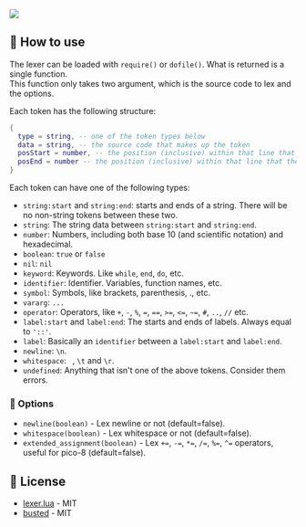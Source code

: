 ![](https://github.com/FelipeIzolan/lexer.lua/assets/80170121/035627cf-f252-4760-b128-73bd6d76cc1e)

## 📝 How to use

The lexer can be loaded with `require()` or `dofile()`. What is returned is a single function.\
This function only takes two argument, which is the source code to lex and the options.

Each token has the following structure:

```lua
{
  type = string, -- one of the token types below
  data = string, -- the source code that makes up the token
  posStart = number, -- the position (inclusive) within that line that the token starts
  posEnd = number -- the position (inclusive) within that line that the token ends
}
```

Each token can have one of the following types:

- `string:start` and `string:end`: starts and ends of a string. There will be no non-string tokens between these two.
- `string`: The string data between `string:start` and `string:end`.
- `number`: Numbers, including both base 10 (and scientific notation) and hexadecimal.
- `boolean`: `true` or `false`
- `nil`: `nil`
- `keyword`: Keywords. Like `while`, `end`, `do`, etc.
- `identifier`: Identifier. Variables, function names, etc.
- `symbol`: Symbols, like brackets, parenthesis, ., etc.
- `vararg`: `...`
- `operator`: Operators, like `+`, `-`, `%`, `=`, `==`, `>=`, `<=`, `~=`, `#`, `..`, `//` etc.
- `label:start` and `label:end`: The starts and ends of labels. Always equal to `'::'`.
- `label`: Basically an `identifier` between a `label:start` and `label:end`.
- `newline`: `\n`.
- `whitespace`: ` `, `\t` and `\r`.
- `undefined`: Anything that isn't one of the above tokens. Consider them errors.

### 🔧 Options

- `newline(boolean)` - Lex newline or not (default=false).
- `whitespace(boolean)` - Lex whitespace or not (default=false).
- `extended_assignment(boolean)` - Lex `+=`, `-=`, `*=`, `/=`, `%=`, `^=` operators, useful for pico-8 (default=false).

## 📜 License

- [lexer.lua](https://github.com/FelipeIzolan/lexer.lua) - MIT
- [busted](https://github.com/lunarmodules/busted) - MIT
